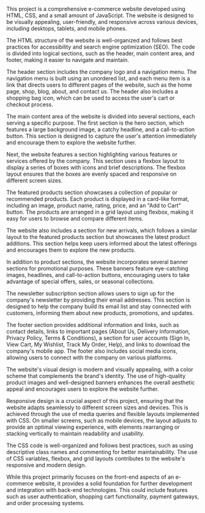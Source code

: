 

This project is a comprehensive e-commerce website developed using HTML, CSS, and a small amount of JavaScript. The website is designed to be visually appealing, user-friendly, and responsive across various devices, including desktops, tablets, and mobile phones.

The HTML structure of the website is well-organized and follows best practices for accessibility and search engine optimization (SEO). The code is divided into logical sections, such as the header, main content area, and footer, making it easier to navigate and maintain.

The header section includes the company logo and a navigation menu. The navigation menu is built using an unordered list, and each menu item is a link that directs users to different pages of the website, such as the home page, shop, blog, about, and contact us. The header also includes a shopping bag icon, which can be used to access the user's cart or checkout process.

The main content area of the website is divided into several sections, each serving a specific purpose. The first section is the hero section, which features a large background image, a catchy headline, and a call-to-action button. This section is designed to capture the user's attention immediately and encourage them to explore the website further.

Next, the website features a section highlighting various features or services offered by the company. This section uses a flexbox layout to display a series of boxes with icons and brief descriptions. The flexbox layout ensures that the boxes are evenly spaced and responsive on different screen sizes.

The featured products section showcases a collection of popular or recommended products. Each product is displayed in a card-like format, including an image, product name, rating, price, and an "Add to Cart" button. The products are arranged in a grid layout using flexbox, making it easy for users to browse and compare different items.

The website also includes a section for new arrivals, which follows a similar layout to the featured products section but showcases the latest product additions. This section helps keep users informed about the latest offerings and encourages them to explore the new products.

In addition to product sections, the website incorporates several banner sections for promotional purposes. These banners feature eye-catching images, headlines, and call-to-action buttons, encouraging users to take advantage of special offers, sales, or seasonal collections.

The newsletter subscription section allows users to sign up for the company's newsletter by providing their email addresses. This section is designed to help the company build its email list and stay connected with customers, informing them about new products, promotions, and updates.

The footer section provides additional information and links, such as contact details, links to important pages (About Us, Delivery Information, Privacy Policy, Terms & Conditions), a section for user accounts (Sign In, View Cart, My Wishlist, Track My Order, Help), and links to download the company's mobile app. The footer also includes social media icons, allowing users to connect with the company on various platforms.

The website's visual design is modern and visually appealing, with a color scheme that complements the brand's identity. The use of high-quality product images and well-designed banners enhances the overall aesthetic appeal and encourages users to explore the website further.

Responsive design is a crucial aspect of this project, ensuring that the website adapts seamlessly to different screen sizes and devices. This is achieved through the use of media queries and flexible layouts implemented with CSS. On smaller screens, such as mobile devices, the layout adjusts to provide an optimal viewing experience, with elements rearranging or stacking vertically to maintain readability and usability.

The CSS code is well-organized and follows best practices, such as using descriptive class names and commenting for better maintainability. The use of CSS variables, flexbox, and grid layouts contributes to the website's responsive and modern design.

While this project primarily focuses on the front-end aspects of an e-commerce website, it provides a solid foundation for further development and integration with back-end technologies. This could include features such as user authentication, shopping cart functionality, payment gateways, and order processing systems.



